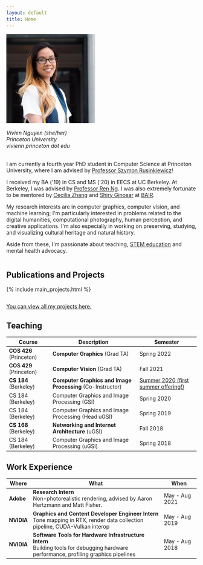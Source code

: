 ```yaml
---
layout: default
title: Home
---
```

<div class="quickbio" style="display:inline-block">
<span class="image left" style="width:25%"> 
<img src="assets/me.jpg" alt=""/>
</span>

<em>Vivien Nguyen (she/her) <br/>
Princeton University <br/>
vivienn <i class="fas fa-at"></i> princeton dot edu<br/>
</em>
<br/>

I am currently a fourth year PhD student in Computer Science at Princeton University, where I am advised by <a href="https://www.cs.princeton.edu/~smr/">Professor Szymon Rusinkiewicz</a>!

I received my BA ('19) in CS and MS ('20) in EECS at UC Berkeley. At Berkeley, I was advised by <a href="https://www2.eecs.berkeley.edu/Faculty/Homepages/yirenng.html">Professor Ren Ng</a>. I was also extremely fortunate to be mentored by <a href="https://people.eecs.berkeley.edu/~cecilia77/">Cecilia Zhang</a> and <a href="https://people.eecs.berkeley.edu/~shiry/">Shiry Ginosar</a> at <a href="https://bair.berkeley.edu">BAIR</a>. 

My research interests are in computer graphics, computer vision, and machine learning; I'm particularly interested in problems related to the digital humanities, computational photography, human perception, and creative applications. I'm also especially in working on preserving, studying, and visualizing cultural heritage and natural history.

Aside from these, I'm passionate about teaching, <a href="https://pioneers.berkeley.edu">STEM education</a> and mental health advocacy.
</div>

<h2>Publications and Projects</h2>
{% include main_projects.html %}
<div style="padding-top:2em">
<a href="/projects.html" class="button">You can view all my projects here.</a>
</div>

<h2>Teaching</h2>

<table>
  <thead>
    <tr>
      <th>Course</th>
      <th>Description</th>
      <th>Semester</th>
    </tr>
  </thead>
  <tbody>
    <tr>
      <td><strong>COS 426</strong> (Princeton)</td>
      <td><strong>Computer Graphics</strong> (Grad TA)</td>
      <td>Spring 2022</td>
    </tr>
    <tr>
      <td><strong>COS 429</strong> (Princeton)</td>
      <td><strong>Computer Vision</strong> (Grad TA)</td>
      <td>Fall 2021</td>
    </tr>
    <tr>
      <td><strong>CS 184</strong> (Berkeley)</td>
      <td><strong>Computer Graphics and Image Processing</strong> (Co-Instructor)</td>
      <td><a href="https://cs184.eecs.berkeley.edu/su20">Summer 2020 (first summer offering!)</a></td>
    </tr>
    <tr>
      <td>CS 184 (Berkeley)</td>
      <td>Computer Graphics and Image Processing (GSI)</td>
      <td>Spring 2020</td>
    </tr>
    <tr>
      <td>CS 184 (Berkeley)</td>
      <td>Computer Graphics and Image Processing (Head uGSI)</td>
      <td>Spring 2019</td>
    </tr>
    <tr>
      <td><strong>CS 168</strong> (Berkeley)</td>
      <td><strong>Networking and Internet Architecture</strong> (uGSI)</td>
      <td>Fall 2018</td>
    </tr>
    <tr>
      <td>CS 184 (Berkeley)</td>
      <td>Computer Graphics and Image Processing (uGSI)</td>
      <td>Spring 2018</td>
    </tr>
  </tbody>
</table>

<h2>Work Experience</h2>

<table>
  <thead>
    <tr>
      <th>Where</th>
      <th>What</th>
      <th>When</th>
    </tr>
  </thead>
  <tbody>
    <tr>
      <td><strong>Adobe</strong></td>
      <td><strong>Research Intern</strong><br/>
      Non-photorealistic rendering, advised by Aaron Hertzmann and Matt Fisher.</td>
      <td>May - Aug 2021</td>
    </tr>
    <tr>
      <td><strong>NVIDIA</strong></td>
      <td><strong>Graphics and Content Developer Engineer Intern</strong><br/>
      Tone mapping in RTX, render data collection pipeline, CUDA-Vulkan interop</td>
      <td>May - Aug 2019</td>
    </tr>
    <tr>
      <td><strong>NVIDIA</strong></td>
      <td><strong>Software Tools for Hardware Infrastructure Intern</strong><br/>
      Building tools for debugging hardware performance, profiling graphics pipelines</td>
      <td>May - Aug 2018</td>
    </tr>
  </tbody>
</table>
